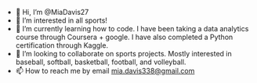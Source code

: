 - 👋 Hi, I’m @MiaDavis27
- 👀 I’m interested in all sports!
- 🌱 I’m currently learning how to code. I have been taking a data analytics course through Coursera + google. I have also completed a Python certification through Kaggle.
- 💞️ I’m looking to collaborate on sports projects. Mostly interested in baseball, softball, basketball, football, and volleyball.
- 📫 How to reach me by email mia.davis338@gmail.com

<!---
MiaDavis27/MiaDavis27 is a ✨ special ✨ repository because its `README.md` (this file) appears on your GitHub profile.
You can click the Preview link to take a look at your changes.
--->
